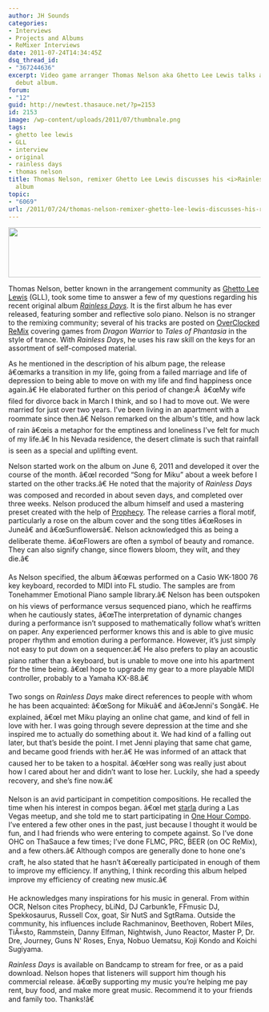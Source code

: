 ```yaml
---
author: JH Sounds
categories:
- Interviews
- Projects and Albums
- ReMixer Interviews
date: 2011-07-24T14:34:45Z
dsq_thread_id:
- "367244636"
excerpt: Video game arranger Thomas Nelson aka Ghetto Lee Lewis talks about his original
  debut album.
forum:
- "12"
guid: http://newtest.thasauce.net/?p=2153
id: 2153
image: /wp-content/uploads/2011/07/thumbnale.png
tags:
- ghetto lee lewis
- GLL
- interview
- original
- rainless days
- thomas nelson
title: Thomas Nelson, remixer Ghetto Lee Lewis discusses his <i>Rainless Days</i>
  album
topic:
- "6069"
url: /2011/07/24/thomas-nelson-remixer-ghetto-lee-lewis-discusses-his-rainless-days-album/
---
```


[<img class="aligncenter size-full wp-image-2160" title="nelsonbanner" src="http://thasauce.net/wp-content/uploads/2011/07/nelsonbanner.png" alt="" width="550" height="100" srcset="http://thasauce.net/wp-content/uploads/2011/07/nelsonbanner.png 550w, http://thasauce.net/wp-content/uploads/2011/07/nelsonbanner-300x54.png 300w, http://thasauce.net/wp-content/uploads/2011/07/nelsonbanner-75x13.png 75w" sizes="(max-width: 550px) 100vw, 550px" />](http://thasauce.net/wp-content/uploads/2011/07/nelsonbanner.png)

Thomas Nelson, better known in the arrangement community as [Ghetto Lee Lewis](http://remix.thasauce.net/mixer/ghetto-lee-lewis/) (GLL), took some time to answer a few of my questions regarding his recent original album [_Rainless Days_](http://tnelson.bandcamp.com/album/rainless-days). It is the first album he has ever released, featuring somber and reflective solo piano. Nelson is no stranger to the remixing community; several of his tracks are posted on [OverClocked ReMix](http://ocremix.org/) covering games from _Dragon Warrior_ to _Tales of Phantasia_ in the style of trance. With _Rainless Days_, he uses his raw skill on the keys for an assortment of self-composed material.

As he mentioned in the description of his album page, the release â€œmarks a transition in my life, going from a failed marriage and life of depression to being able to move on with my life and find happiness once again.â€ He elaborated further on this period of change:Â  â€œMy wife filed for divorce back in March I think, and so I had to move out. We were married for just over two years. I&#8217;ve been living in an apartment with a roommate since then.â€ Nelson remarked on the album's title, and how lack of rain â€œis a metaphor for the emptiness and loneliness I&#8217;ve felt for much of my life.â€ In his Nevada residence, the desert climate is such that rainfall is seen as a special and uplifting event.

Nelson started work on the album on June 6, 2011 and developed it over the course of the month. â€œI recorded &#8220;Song for Miku&#8221; about a week before I started on the other tracks.â€ He noted that the majority of _Rainless Days_ was composed and recorded in about seven days, and completed over three weeks. Nelson produced the album himself and used a mastering preset created with the help of [Prophecy](http://ocremix.org/artist/4650/prophecy). The release carries a floral motif, particularly a rose on the album cover and the song titles â€œRoses in Juneâ€ and â€œSunflowersâ€. Nelson acknowledged this as being a deliberate theme. â€œFlowers are often a symbol of beauty and romance. They can also signify change, since flowers bloom, they wilt, and they die.â€

As Nelson specified, the album â€œwas performed on a Casio WK-1800 76 key keyboard, recorded to MIDI into FL studio. The samples are from Tonehammer Emotional Piano sample library.â€ Nelson has been outspoken on his views of performance versus sequenced piano, which he reaffirms when he cautiously states, â€œThe interpretation of dynamic changes during a performance isn&#8217;t supposed to mathematically follow what&#8217;s written on paper. Any experienced performer knows this and is able to give music proper rhythm and emotion during a performance. However, it&#8217;s just simply not easy to put down on a sequencer.â€ He also prefers to play an acoustic piano rather than a keyboard, but is unable to move one into his apartment for the time being. â€œI hope to upgrade my gear to a more playable MIDI controller, probably to a Yamaha KX-88.â€

Two songs on _Rainless Days_ make direct references to people with whom he has been acquainted: â€œSong for Mikuâ€ and â€œJenni's Songâ€. He explained, â€œI met Miku playing an online chat game, and kind of fell in love with her. I was going through severe depression at the time and she inspired me to actually do something about it. We had kind of a falling out later, but that&#8217;s beside the point. I met Jenni playing that same chat game, and became good friends with her.â€ He was informed of an attack that caused her to be taken to a hospital. â€œHer song was really just about how I cared about her and didn&#8217;t want to lose her. Luckily, she had a speedy recovery, and she&#8217;s fine now.â€

Nelson is an avid participant in competition compositions. He recalled the time when his interest in compos began. â€œI met [starla](http://remix.thasauce.net/mixer/injury/) during a Las Vegas meetup, and she told me to start participating in [One Hour Compo](http://compo.thasauce.net/compos/view/OHC). I&#8217;ve entered a few other ones in the past, just because I thought it would be fun, and I had friends who were entering to compete against. So I&#8217;ve done OHC on ThaSauce a few times; I&#8217;ve done FLMC, PRC, BEER (on OC ReMix), and a few others.â€ Although compos are generally done to hone one's craft, he also stated that he hasn&#8217;t â€œreally participated in enough of them to improve my efficiency. If anything, I think recording this album helped improve my efficiency of creating new music.â€

He acknowledges many inspirations for his music in general. From within OCR, Nelson cites Prophecy, bLiNd, DJ Carbunk1e, FFmusic DJ, Spekkosaurus, Russell Cox, goat, Sir NutS and SgtRama. Outside the community, his influences include Rachmaninov, Beethoven, Robert Miles, TiÃ«sto, Rammstein, Danny Elfman, Nightwish, Juno Reactor, Master P, Dr. Dre, Journey, Guns N' Roses, Enya, Nobuo Uematsu, Koji Kondo and Koichi Sugiyama.

_Rainless Days_ is available on Bandcamp to stream for free, or as a paid download. Nelson hopes that listeners will support him though his commercial release. â€œBy supporting my music you&#8217;re helping me pay rent, buy food, and make more great music. Recommend it to your friends and family too. Thanks!â€
